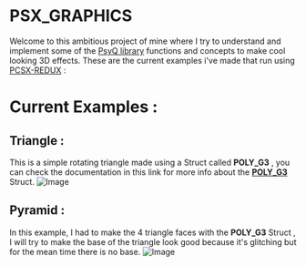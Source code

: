 # PSX_GRAPHICS
Welcome to this ambitious project of mine where I try to understand and implement some of the [PsyQ library](https://psx.arthus.net/sdk/Psy-Q/) functions and concepts to make cool looking 3D effects. These are the current examples i've made that run using [PCSX-REDUX](https://github.com/grumpycoders/pcsx-redux) :
# Current Examples :
## Triangle :
This is a simple rotating triangle made using a Struct called **POLY_G3** , you can check the documentation in this link for more info about the [**POLY_G3**](https://psx.arthus.net/sdk/Psy-Q/DOCS/LibRef47.pdf) Struct.
![Image](https://github.com/user-attachments/assets/b8f05b6f-32e9-46c6-b666-2d54c93a760e)
## Pyramid : 
In this example, I had to make the 4 triangle faces with the **POLY_G3** Struct , I will try to make the base of the triangle look good because it's glitching but for the mean time there is no base.
![Image](https://github.com/user-attachments/assets/3d4a3d30-e956-40dc-a94a-fd233cfb69fd)
